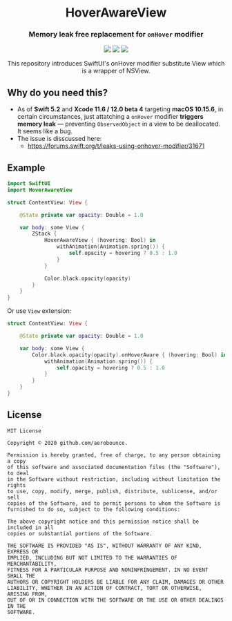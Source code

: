 
<h1 align="center">HoverAwareView</h1>
<h3 align="center">Memory leak free replacement for <code>onHover</code> modifier</h3>

<p align="center">
    <img src="https://img.shields.io/badge/macOS-10.15+-brightgreen.svg" />
    <img src="https://img.shields.io/badge/Swift-5.2-orange.svg" />
    <img src="https://img.shields.io/badge/License-MIT-green.svg" />
</p>

<p align="center">
This repository introduces SwiftUI's onHover modifier substitute View which is a wrapper of NSView.
</p>

## Why do you need this?

- As of **Swift 5.2** and **Xcode 11.6 / 12.0 beta 4** targeting **macOS 10.15.6**, in certain circumstances, just attatching a `onHover` modifier **triggers memory leak** — preventing `ObservedObject` in a view to be deallocated. It seems like a bug.
- The issue is disscussed here:
    - https://forums.swift.org/t/leaks-using-onhover-modifier/31671

## Example

```swift
import SwiftUI
import HoverAwareView

struct ContentView: View {

    @State private var opacity: Double = 1.0

    var body: some View {
        ZStack {
            HoverAwareView { (hovering: Bool) in
                withAnimation(Animation.spring()) {
                    self.opacity = hovering ? 0.5 : 1.0
                }
            }

            Color.black.opacity(opacity)
        }
    }
}
```

Or use `View` extension:

```swift
struct ContentView: View {

    @State private var opacity: Double = 1.0

    var body: some View {
        Color.black.opacity(opacity).onHoverAware { (hovering: Bool) in
            withAnimation(Animation.spring()) {
                self.opacity = hovering ? 0.5 : 1.0
            }
        }
    }
}
```

## License

```
MIT License

Copyright © 2020 github.com/aerobounce.

Permission is hereby granted, free of charge, to any person obtaining a copy
of this software and associated documentation files (the "Software"), to deal
in the Software without restriction, including without limitation the rights
to use, copy, modify, merge, publish, distribute, sublicense, and/or sell
copies of the Software, and to permit persons to whom the Software is
furnished to do so, subject to the following conditions:

The above copyright notice and this permission notice shall be included in all
copies or substantial portions of the Software.

THE SOFTWARE IS PROVIDED "AS IS", WITHOUT WARRANTY OF ANY KIND, EXPRESS OR
IMPLIED, INCLUDING BUT NOT LIMITED TO THE WARRANTIES OF MERCHANTABILITY,
FITNESS FOR A PARTICULAR PURPOSE AND NONINFRINGEMENT. IN NO EVENT SHALL THE
AUTHORS OR COPYRIGHT HOLDERS BE LIABLE FOR ANY CLAIM, DAMAGES OR OTHER
LIABILITY, WHETHER IN AN ACTION OF CONTRACT, TORT OR OTHERWISE, ARISING FROM,
OUT OF OR IN CONNECTION WITH THE SOFTWARE OR THE USE OR OTHER DEALINGS IN THE
SOFTWARE.
```
